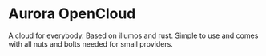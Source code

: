 # Aurora OpenCloud
A cloud for everybody. Based on illumos and rust.
Simple to use and comes with all nuts and bolts needed for small providers.
